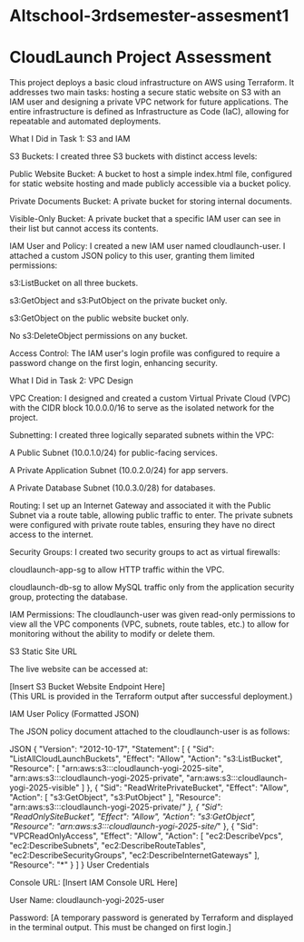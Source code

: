# Altschool-3rdsemester-assesment1
# CloudLaunch Project Assessment
This project deploys a basic cloud infrastructure on AWS using Terraform. It addresses two main tasks: hosting a secure static website on S3 with an IAM user and designing a private VPC network for future applications. The entire infrastructure is defined as Infrastructure as Code (IaC), allowing for repeatable and automated deployments.

What I Did in Task 1: S3 and IAM

S3 Buckets: I created three S3 buckets with distinct access levels:

Public Website Bucket: A bucket to host a simple index.html file, configured for static website hosting and made publicly accessible via a bucket policy.

Private Documents Bucket: A private bucket for storing internal documents.

Visible-Only Bucket: A private bucket that a specific IAM user can see in their list but cannot access its contents.

IAM User and Policy: I created a new IAM user named cloudlaunch-user. I attached a custom JSON policy to this user, granting them limited permissions:

s3:ListBucket on all three buckets.

s3:GetObject and s3:PutObject on the private bucket only.

s3:GetObject on the public website bucket only.

No s3:DeleteObject permissions on any bucket.

Access Control: The IAM user's login profile was configured to require a password change on the first login, enhancing security.

What I Did in Task 2: VPC Design

VPC Creation: I designed and created a custom Virtual Private Cloud (VPC) with the CIDR block 10.0.0.0/16 to serve as the isolated network for the project.

Subnetting: I created three logically separated subnets within the VPC:

A Public Subnet (10.0.1.0/24) for public-facing services.

A Private Application Subnet (10.0.2.0/24) for app servers.

A Private Database Subnet (10.0.3.0/28) for databases.

Routing: I set up an Internet Gateway and associated it with the Public Subnet via a route table, allowing public traffic to enter. The private subnets were configured with private route tables, ensuring they have no direct access to the internet.

Security Groups: I created two security groups to act as virtual firewalls:

cloudlaunch-app-sg to allow HTTP traffic within the VPC.

cloudlaunch-db-sg to allow MySQL traffic only from the application security group, protecting the database.

IAM Permissions: The cloudlaunch-user was given read-only permissions to view all the VPC components (VPC, subnets, route tables, etc.) to allow for monitoring without the ability to modify or delete them.

S3 Static Site URL

The live website can be accessed at:
<br>

[Insert S3 Bucket Website Endpoint Here]
<br>
(This URL is provided in the Terraform output after successful deployment.)

IAM User Policy (Formatted JSON)

The JSON policy document attached to the cloudlaunch-user is as follows:

JSON
{
  "Version": "2012-10-17",
  "Statement": [
    {
      "Sid": "ListAllCloudLaunchBuckets",
      "Effect": "Allow",
      "Action": "s3:ListBucket",
      "Resource": [
        "arn:aws:s3:::cloudlaunch-yogi-2025-site",
        "arn:aws:s3:::cloudlaunch-yogi-2025-private",
        "arn:aws:s3:::cloudlaunch-yogi-2025-visible"
      ]
    },
    {
      "Sid": "ReadWritePrivateBucket",
      "Effect": "Allow",
      "Action": [
        "s3:GetObject",
        "s3:PutObject"
      ],
      "Resource": "arn:aws:s3:::cloudlaunch-yogi-2025-private/*"
    },
    {
      "Sid": "ReadOnlySiteBucket",
      "Effect": "Allow",
      "Action": "s3:GetObject",
      "Resource": "arn:aws:s3:::cloudlaunch-yogi-2025-site/*"
    },
    {
      "Sid": "VPCReadOnlyAccess",
      "Effect": "Allow",
      "Action": [
        "ec2:DescribeVpcs",
        "ec2:DescribeSubnets",
        "ec2:DescribeRouteTables",
        "ec2:DescribeSecurityGroups",
        "ec2:DescribeInternetGateways"
      ],
      "Resource": "*"
    }
  ]
}
User Credentials

Console URL: [Insert IAM Console URL Here]

User Name: cloudlaunch-yogi-2025-user

Password: [A temporary password is generated by Terraform and displayed in the terminal output. This must be changed on first login.]
